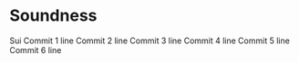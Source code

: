 # Soundness
Sui
Commit 1 line
Commit 2 line
Commit 3 line
Commit 4 line
Commit 5 line
Commit 6 line
